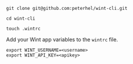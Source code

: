 ```
git clone git@github.com:peterhel/wint-cli.git

cd wint-cli

touch .wintrc
```

Add your Wint app variables to the `wintrc` file.

```
export WINT_USERNAME=<username>
export WINT_API_KEY=<apikey>
```